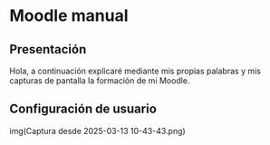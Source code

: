 # Moodle manual
## Presentación
Hola, a continuación explicaré mediante mis propias palabras y mis capturas de pantalla la formación de mi Moodle.
## Configuración de usuario
img(Captura desde 2025-03-13 10-43-43.png)



